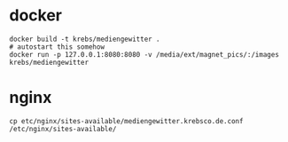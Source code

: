 # docker

	docker build -t krebs/mediengewitter .
	# autostart this somehow
	docker run -p 127.0.0.1:8080:8080 -v /media/ext/magnet_pics/:/images krebs/mediengewitter

# nginx

	cp etc/nginx/sites-available/mediengewitter.krebsco.de.conf /etc/nginx/sites-available/
